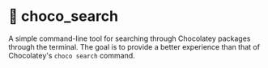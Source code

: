 # 🍫 choco_search
A simple command-line tool for searching through Chocolatey packages through the terminal. The goal is to provide a better experience than that of Chocolatey's `choco search` command.